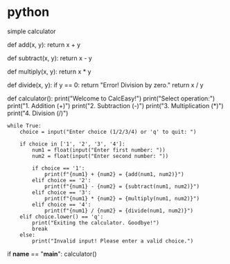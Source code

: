 # python
simple calculator

def add(x, y):
    return x + y

def subtract(x, y):
    return x - y

def multiply(x, y):
    return x * y

def divide(x, y):
    if y == 0:
        return "Error! Division by zero."
    return x / y

def calculator():
    print("Welcome to CalcEasy!")
    print("Select operation:")
    print("1. Addition (+)")
    print("2. Subtraction (-)")
    print("3. Multiplication (*)")
    print("4. Division (/)")

    while True:
        choice = input("Enter choice (1/2/3/4) or 'q' to quit: ")

        if choice in ['1', '2', '3', '4']:
            num1 = float(input("Enter first number: "))
            num2 = float(input("Enter second number: "))

            if choice == '1':
                print(f"{num1} + {num2} = {add(num1, num2)}")
            elif choice == '2':
                print(f"{num1} - {num2} = {subtract(num1, num2)}")
            elif choice == '3':
                print(f"{num1} * {num2} = {multiply(num1, num2)}")
            elif choice == '4':
                print(f"{num1} / {num2} = {divide(num1, num2)}")
        elif choice.lower() == 'q':
            print("Exiting the calculator. Goodbye!")      
            break
        else:
            print("Invalid input! Please enter a valid choice.")

if __name__ == "__main__":
    calculator()

